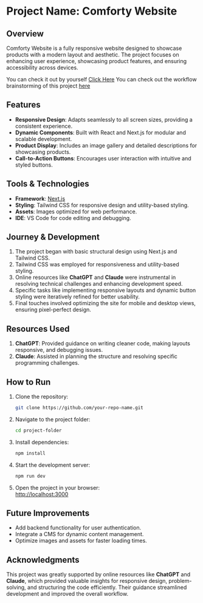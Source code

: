 # Project Name: Comforty Website

## Overview
Comforty Website is a fully responsive website designed to showcase products with a modern layout and aesthetic. The project focuses on enhancing user experience, showcasing product features, and ensuring accessibility across devices.

You can check it out by yourself [Click Here](https://figma-hackathon-temp-08.vercel.app)
You can check out the workflow brainstorming of this project [here](https://mm.tt/app/map/3583370281?t=ht8J3oF9VY) 

## Features
- **Responsive Design**: Adapts seamlessly to all screen sizes, providing a consistent experience.
- **Dynamic Components**: Built with React and Next.js for modular and scalable development.
- **Product Display**: Includes an image gallery and detailed descriptions for showcasing products.
- **Call-to-Action Buttons**: Encourages user interaction with intuitive and styled buttons.

## Tools & Technologies
- **Framework**: [Next.js](https://nextjs.org/)
- **Styling**: Tailwind CSS for responsive design and utility-based styling.
- **Assets**: Images optimized for web performance.
- **IDE**: VS Code for code editing and debugging.

## Journey & Development
1. The project began with basic structural design using Next.js and Tailwind CSS.
2. Tailwind CSS was employed for responsiveness and utility-based styling.
3. Online resources like **ChatGPT** and **Claude** were instrumental in resolving technical challenges and enhancing development speed.
4. Specific tasks like implementing responsive layouts and dynamic button styling were iteratively refined for better usability.
5. Final touches involved optimizing the site for mobile and desktop views, ensuring pixel-perfect design.

## Resources Used
1. **ChatGPT**: Provided guidance on writing cleaner code, making layouts responsive, and debugging issues.
2. **Claude**: Assisted in planning the structure and resolving specific programming challenges.

## How to Run
1. Clone the repository:  
   ```bash
   git clone https://github.com/your-repo-name.git
   ```
2. Navigate to the project folder:  
   ```bash
   cd project-folder
   ```
3. Install dependencies:  
   ```bash
   npm install
   ```
4. Start the development server:  
   ```bash
   npm run dev
   ```
5. Open the project in your browser:  
   [http://localhost:3000](http://localhost:3000)

## Future Improvements
- Add backend functionality for user authentication.
- Integrate a CMS for dynamic content management.
- Optimize images and assets for faster loading times.

## Acknowledgments  
This project was greatly supported by online resources like **ChatGPT** and **Claude**, which provided valuable insights for responsive design, problem-solving, and structuring the code efficiently. Their guidance streamlined development and improved the overall workflow.
